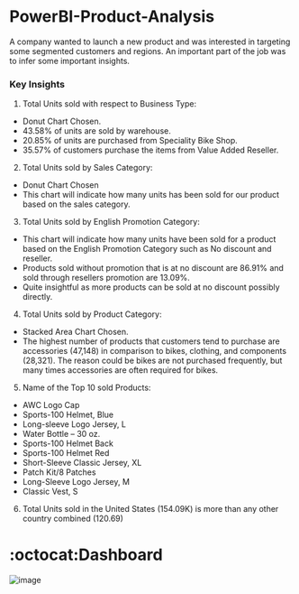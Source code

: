 # PowerBI-Product-Analysis

A company wanted to launch a new product and was interested in targeting some segmented customers and regions. An important part of the job was to infer some important insights.

### Key Insights
1. Total Units sold with respect to Business Type:
-	Donut Chart Chosen.
-	43.58% of units are sold by warehouse.
-	20.85% of units are purchased from Speciality Bike Shop.
-	35.57% of customers purchase the items from Value Added Reseller.

2. Total Units sold by Sales Category:
-	Donut Chart Chosen
-	This chart will indicate how many units has been sold for our product based on the sales category.

3. Total Units sold by English Promotion Category:
-	This chart will indicate how many units have been sold for a product based on the English Promotion Category such as No discount and reseller.
-	Products sold without promotion that is at no discount are 86.91% and sold through resellers promotion are 13.09%. 
-	Quite insightful as more products can be sold at no discount possibly directly.

4. Total Units sold by Product Category:
-	Stacked Area Chart Chosen. 
-	The highest number of products that customers tend to purchase are accessories (47,148) in comparison to bikes, clothing, and components (28,321). The reason could be bikes are not purchased frequently, but many times accessories are often required for bikes.

5. Name of the Top 10 sold Products:
- AWC Logo Cap
- Sports-100 Helmet, Blue
- Long-sleeve Logo Jersey, L
- Water Bottle – 30 oz.
- Sports-100 Helmet Back
- Sports-100 Helmet Red
- Short-Sleeve Classic Jersey, XL
- Patch Kit/8 Patches
- Long-Sleeve Logo Jersey, M
- Classic Vest, S

6. Total Units sold in the United States (154.09K) is more than any other country combined (120.69)


# :octocat:Dashboard

![image](https://github.com/saurabhkamal/PowerBI-Business-Intelligence-Product-Analysis/assets/39690914/bded9acd-cc30-4857-ba6c-b796980cd247)


